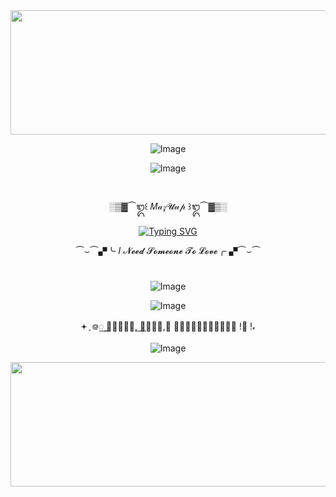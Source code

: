 <div id="header" align="center">
 
 <img width="1252" height="199" alt="Image" src="https://github.com/user-attachments/assets/3c8a9945-6a71-4cf6-9821-3cbc9cbbf9e0" />
 
 ![Image](https://github.com/user-attachments/assets/3cbcfe60-3747-4999-92d5-5e80185d1905)  
 
 ![Image](https://github.com/user-attachments/assets/256e1a9b-5adc-4abd-a4ec-78cc6d60a50c)
 </div>

# <div id="header" align="center">
<div id="header" align="center">

░▒▓⏜᭓꒰ 𝑀𝒶𝓏𝓤𝓊𝓅 ꒱᭓⏜▓▒░

 [![Typing SVG](https://readme-typing-svg.demolab.com?font=Fira+Code&pause=1000&color=4B6C80&width=435&lines=Longaniza_sx69+in+Fortnite+🎱)](https://git.io/typing-svg)

⏜⌣⏜▞╰ 𝐼 𝓝𝓮𝓮𝓭 𝓢𝓸𝓶𝓮𝓸𝓷𝓮 𝓣𝓸 𝓛𝓸𝓿𝓮╭ ▞⏜⌣⏜


</div>

# <div id="header" align="center">
<div id="header" align="center">
 
![Image](https://github.com/user-attachments/assets/897f0ca4-480b-4cad-8078-4ee4ee1c2283)

![Image](https://github.com/user-attachments/assets/a33726f2-2226-4937-9861-3e7290221597)

𖥔 ֢ ᪤꯭ 𝑱𝓊𝓭𝓰𝓮, ꯭𝑱𝓾𝓇𝓎,꯭ 𝑬𝔁𝓮𝓬𝓾𝓽𝓲𝓸𝓷𝓮𝓻 !꯭ !𖾝

<div id="header" align="center">

 ![Image](https://github.com/user-attachments/assets/bc8e97c9-eb6a-4558-a801-f9d8ebdcf620)

 <img width="1252" height="199" alt="Image" src="https://github.com/user-attachments/assets/39c50980-d90c-4bec-bf61-4bf926dc6797" />
